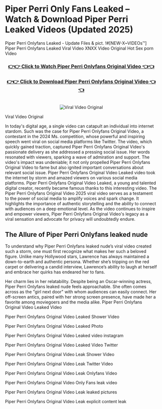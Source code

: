 # Piper Perri Only Fans Leaked – Watch & Download Piper Perri Leaked Videos (Updated 2025)

Piper Perri Onlyfans Leaked - Update Files & pict. !#[NEW-X~VIDEOs™] Piper Perri Onlyfans Leaked Viral Video XNXX Video Original Hot Sex porn Video
<br>
<div align="center">
<h3><a href="https://links2leaks.com?utm_source=piperperri&utm_medium=gitlong" rel="nofollow">👉👉 Click to Watch Piper Perri Onlyfans Original Video 👈👈</a></h3>
<h3><a href="https://links2leaks.com?utm_source=piperperri&utm_medium=gitlong" rel="nofollow">👉👉 Click to Download Piper Perri Onlyfans Original Video 👈👈</a></h3>
<br>
<a href="https://links2leaks.com?utm_source=piperperri&utm_medium=gitlong" rel="nofollow"><img src="https://i.ibb.co/Gkj2r4b/banner.png" alt="Viral Video Original" style="max-width: 100%; display: inline-block;" data-target="animated-image.originalImage"></a>
</div>

Viral Video Original

In today's digital age, a single video can catapult an individual into internet stardom. Such was the case for Piper Perri Onlyfans Original Video, a contestant in the 2024 Ms. competition, whose powerful and inspiring speech went viral on social media platforms like Twitter.
The video, which quickly gained traction, captured Piper Perri Onlyfans Original Video's passionate delivery as she addressed a pressing social issue. Her words resonated with viewers, sparking a wave of admiration and support. The video's impact was undeniable; it not only propelled Piper Perri Onlyfans Original Video to fame but also ignited important conversations about relevant social issue.
Piper Perri Onlyfans Original Video Leaked video took the internet by storm and amazed viewers on various social media platforms. Piper Perri Onlyfans Original Video Leaked, a young and talented digital creator, recently became famous thanks to this interesting video.
The Piper Perri Onlyfans Original Video 2025 viral video serves as a testament to the power of social media to amplify voices and spark change. It highlights the importance of authentic storytelling and the ability to connect with audiences on a deep emotional level. As the video continues to inspire and empower viewers, Piper Perri Onlyfans Original Video's legacy as a viral sensation and advocate for privacy will undoubtedly endure.

<h2>The Allure of Piper Perri Onlyfans leaked nude</h2>


To understand why Piper Perri Onlyfans leaked nude’s viral video created such a storm, one must first recognize what makes her such a beloved figure. Unlike many Hollywood stars, Lawrence has always maintained a down-to-earth and authentic persona. Whether she’s tripping on the red carpet or delivering a candid interview, Lawrence’s ability to laugh at herself and embrace her quirks has endeared her to fans.

Her charm lies in her relatability. Despite being an Oscar-winning actress, Piper Perri Onlyfans leaked nude feels approachable. She often comes across as the "girl next door" with whom audiences can easily connect. Her off-screen antics, paired with her strong screen presence, have made her a favorite among moviegoers and the media alike.
Piper Perri Onlyfans Original Video Leaked Video

Piper Perri Onlyfans Original Video Leaked Shower Video

Piper Perri Onlyfans Original Video Leaked Photo

Piper Perri Onlyfans Original Video Leaked video instagram

Piper Perri Onlyfans Original Video Leaked Video Twitter

Piper Perri Onlyfans Original Video Leak Shower Video

Piper Perri Onlyfans Original Video Leak Twitter Video

Piper Perri Onlyfans Original Video Leak Onlyfans Video

Piper Perri Onlyfans Original Video Only Fans leak video

Piper Perri Onlyfans Original Video Leak leaked pictures

Piper Perri Onlyfans Original Video Leak explicit content leak